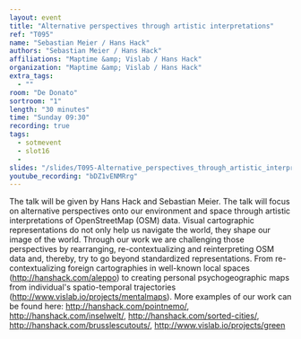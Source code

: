 ```yaml
---
layout: event
title: "Alternative perspectives through artistic interpretations"
ref: "T095"
name: "Sebastian Meier / Hans Hack"
authors: "Sebastian Meier / Hans Hack"
affiliations: "Maptime &amp; Vislab / Hans Hack"
organization: "Maptime &amp; Vislab / Hans Hack"
extra_tags:
  - ""
room: "De Donato"
sortroom: "1"
length: "30 minutes"
time: "Sunday 09:30"
recording: true
tags:
  - sotmevent
  - slot16
  - 
slides: "/slides/T095-Alternative_perspectives_through_artistic_interpretations.pdf"
youtube_recording: "bDZ1vENMRrg"
---
```

The talk will be given by Hans Hack and Sebastian Meier. The talk will focus on alternative perspectives onto our environment and space through artistic interpretations of OpenStreetMap (OSM) data. Visual cartographic representations do not only help us navigate the world, they shape our image of the world. Through our work we are challenging those perspectives by rearranging, re-contextualizing and reinterpreting OSM data and, thereby, try to go beyond standardized representations. From re-contextualizing foreign cartographies in well-known local spaces (http://hanshack.com/aleppo) to creating personal psychogeographic maps from individual&#39;s spatio-temporal trajectories (http://www.vislab.io/projects/mentalmaps). More examples of our work can be found here: http://hanshack.com/pointnemo/,
http://hanshack.com/inselwelt/, http://hanshack.com/sorted-cities/, http://hanshack.com/brusslescutouts/, http://www.vislab.io/projects/green
